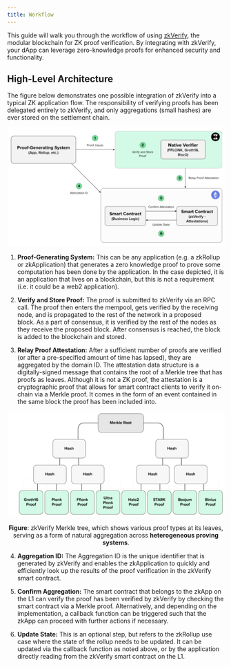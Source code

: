 ```yaml
---
title: Workflow
---
```


This guide will walk you through the workflow of using [zkVerify](https://zkverify.io/), the modular blockchain for ZK proof verification. By integrating with zkVerify, your dApp can leverage zero-knowledge proofs for enhanced security and functionality.

## High-Level Architecture

The figure below demonstrates one possible integration of zkVerify into a typical ZK application flow. The responsibility of verifying proofs has been delegated entirely to zkVerify, and only aggregations (small hashes) are ever stored on the settlement chain.

![](./img/zkverify-high-level-architecture.png)

1. **Proof-Generating System:** This can be any application (e.g. a zkRollup or zkApplication) that generates a zero knowledge proof to prove some computation has been done by the application. In the case depicted, it is an application that lives on a blockchain, but this is not a requirement (i.e. it could be a web2 application).

2. **Verify and Store Proof:** The proof is submitted to zkVerify via an RPC call. The proof then enters the mempool, gets verified by the receiving node, and is propagated to the rest of the network in a proposed block. As a part of consensus, it is verified by the rest of the nodes as they receive the proposed block. After consensus is reached, the block is added to the blockchain and stored.

3. **Relay Proof Attestation:** After a sufficient number of proofs are verified (or after a pre-specified amount of time has lapsed), they are aggregated by the domain ID. The attestation data structure is a digitally-signed message that contains the root of a Merkle tree that has proofs as leaves. Although it is not a ZK proof, the attestation is a cryptographic proof that allows for smart contract clients to verify it on-chain via a Merkle proof. It comes in the form of an event contained in the same block the proof has been included into.

  ![](./img/zkverify-merkle-tree.png)

  <div align="center">
    <strong>Figure</strong>: zkVerify Merkle tree, which shows various proof types at its leaves, serving as a form of natural aggregation across <strong>heterogeneous proving systems</strong>.
  </div>

4. **Aggregation ID:** The Aggregation ID is the unique identifier that is generated by zkVerify and enables the zkApplication to quickly and efficiently look up the results of the proof verification in the zkVerify smart contract.

5. **Confirm Aggregation:** The smart contract that belongs to the zkApp on the L1 can verify the proof has been verified by zkVerify by checking the smart contract via a Merkle proof. Alternatively, and depending on the implementation, a callback function can be triggered such that the zkApp can proceed with further actions if necessary.

6. **Update State:** This is an optional step, but refers to the zkRollup use case where the state of the rollup needs to be updated. It can be updated via the callback function as noted above, or by the application directly reading from the zkVerify smart contract on the L1.


